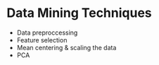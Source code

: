 # Data Mining Techniques

- Data preproccessing
- Feature selection
- Mean centering & scaling the data
- PCA
